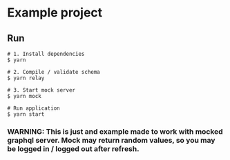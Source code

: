 # Example project

## Run
```
# 1. Install dependencies
$ yarn
 
# 2. Compile / validate schema
$ yarn relay
 
# 3. Start mock server
$ yarn mock
 
# Run application
$ yarn start
```

### WARNING: This is just and example made to work with mocked graphql server. Mock may return random values, so you may be logged in / logged out after refresh.
